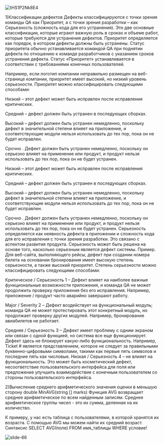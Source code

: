 ![tHS1P2Nk8E4](https://user-images.githubusercontent.com/90384405/177058037-953a897b-eb11-4d91-afd2-a6c7914d4e28.jpg)







1)Классификации дефектов Дефекты классифицируются с точки зрения команды QA как Приоритет, а с точки зрения разработки – как Серьезность (сложность кода для его устранения). Это две основные классификации, которые играют важную роль в сроках и объеме работ, которые требуются для устранения дефектов. Приоритет определяется как порядок, в котором дефекты должны быть устранены. Статус приоритета обычно устанавливается командой QA при поднятии дефекта по отношению к команде разработчиков с указанием сроков устранения дефекта. Статус «Приоритет» устанавливается в соответствии с требованиями конечных пользователей.

Например, если логотип компании неправильно размещен на веб-странице компании, приоритет имеет высокий, но низкий уровень серьезности. Приоритет можно классифицировать следующими способами:

Низкий – этот дефект может быть исправлен после исправления критических.

Средний – дефект должен быть устранен в последующих сборках.

Высокий – дефект должен быть устранен немедленно, поскольку дефект в значительной степени влияет на приложение, и соответствующие модули нельзя использовать до тех пор, пока он не будет исправлен.

Срочно . Дефект должен быть устранен немедленно, поскольку он серьезно влияет на применение или продукт, и продукт нельзя использовать до тех пор, пока он не будет устранен.

Низкий – этот дефект может быть исправлен после исправления критических.

Средний – дефект должен быть устранен в последующих сборках.

Высокий – дефект должен быть устранен немедленно, поскольку дефект в значительной степени влияет на приложение, и соответствующие модули нельзя использовать до тех пор, пока он не будет исправлен.

Срочно . Дефект должен быть устранен немедленно, поскольку он серьезно влияет на применение или продукт, и продукт нельзя использовать до тех пор, пока он не будет устранен. Серьезность определяется как неявность дефекта в приложении и сложность кода для его исправления с точки зрения разработки. Это связано с аспектом развития продукта. Серьезность может быть решена на основе того, насколько серьезным является дефект системы. 
Пример. Для веб-сайта, выполняющего рейсы, дефект при создании номера билета на основании бронирования имеет высокую степень серьезности, а также высокий приоритет. Степень серьезности можно классифицировать следующими способами:

Критическое / Серьезность 1 – Дефект влияет на наиболее важные функциональные возможности приложения, и команда QA не может продолжить проверку приложения без его исправления. Например, приложение / продукт часто аварийно завершают работу.

Major / Severity 2 – Дефект воздействует на функциональный модуль; команда QA не может протестировать этот конкретный модуль, но продолжает проверку других модулей. Например, бронирование авиабилетов не работает.

Средняя / Серьезность 3 – Дефект имеет проблему с одним экраном или связан с одной функцией, но система все еще функционирует. Дефект здесь не блокирует какую-либо функциональность. Например, Ticket # является представлением, которое не следует за правильными буквенно-цифровыми символами, такими как первые пять символов и последние пять как числовые. Низкая / Серьезность 4 – не влияет на функциональность. Это может быть косметический дефект, несоответствие пользовательского интерфейса для поля или предложение улучшить взаимодействие с конечным пользователем со стороны пользовательского интерфейса.

2)Вычисление среднего арифметического значения оценки в меньшую сторону double MinAVG(string [] marks) Функция AVG возвращает среднее арифметическое по всем найденным записям. Среднее арифметическое группы чисел - это их сумма, деленная на их количество.

К примеру, у нас есть таблица с пользователями, в которой хранятся их возраста. С помощью AVG мы можем найти их средний возраст. Синтаксис SELECT AVG(поле) FROM имя_таблицы WHERE условие!



![slide-66](https://user-images.githubusercontent.com/90384405/177058075-5d7d4a65-edb2-452d-a249-5151534e2297.jpg)

